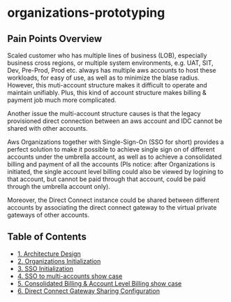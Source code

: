 # organizations-prototyping

## Pain Points Overview
Scaled customer who has multiple lines of business (LOB), especially business cross regions, or multiple system environments, e.g. UAT, SIT, Dev, Pre-Prod, Prod etc. always has multiple aws accounts to host these workloads, for easy of use, as well as to minimize the blase radius. However, this muti-account structure makes it difficult to operate and maintain unifiably. Plus, this kind of account structure makes billing & payment job much more complicated. 

Another issue the multi-account structure causes is that the legacy provisioned direct connection between an aws account and IDC cannot be shared with other accounts. 

Aws Organizations together with Single-Sign-On (SSO for short) provides a perfect solution to make it possible to achieve single sign on of different accounts under the umbrella account, as well as to achieve a consolidated billing and payment of all the accounts (Pls notice: after Organizations is initiated, the single account level billing could also be viewed by logining to that account, but cannot be paid through that account, could be paid through the umbrella account only).

Moreover, the Direct Connect instance could be shared between different accounts by associating the direct connect gateway to the virtual private gateways of other accounts.

## Table of Contents
- [1. Architecture Design](https://github.com/symeta/organizations-prototyping/tree/Architecture-Design)
- [2. Organizations Initialization](https://github.com/symeta/organizations-prototyping/tree/organization-initialization)
- [3. SSO Initialization](https://github.com/symeta/organizations-prototyping/tree/sso-initialization)
- [4. SSO to multi-accounts show case](https://github.com/symeta/organizations-prototyping/tree/sso-to-multi-accounts-show-case)
- [5. Consolidated Billing & Account Level Billing show case](https://github.com/symeta/organizations-prototyping/tree/Consolidated-Billing-&-Account-Level-Billing-show-case)
- [6. Direct Connect Gateway Sharing Configuration]()
